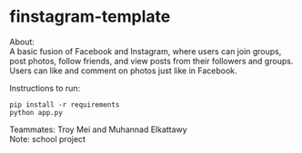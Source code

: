 # finstagram-template
About:
</br>
A basic fusion of Facebook and Instagram, where users can join groups, post photos, follow friends, and view posts from their followers and groups. Users can like and comment on photos just like in Facebook. 

Instructions to run:
```
pip install -r requirements
python app.py
```
Teammates: Troy Mei and Muhannad Elkattawy
</br> Note: school project
